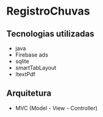 # RegistroChuvas

## Tecnologias utilizadas
- java
- Firebase ads
- sqlite
- smartTabLayout
- ItextPdf

## Arquitetura

- MVC (Model - View - Controller)
